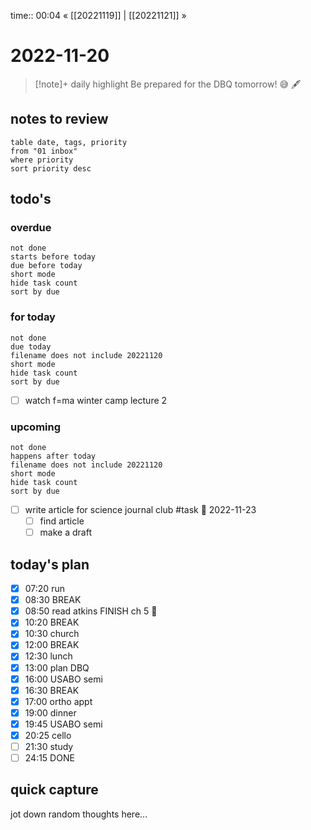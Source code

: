 time:: 00:04
« [[20221119]] | [[20221121]] »

# 2022-11-20

>[!note]+ daily highlight
>Be prepared for the DBQ tomorrow! 😅 🖋

## notes to review
```dataview
table date, tags, priority
from "01 inbox"
where priority
sort priority desc
```
## todo's
### overdue
```tasks
not done
starts before today
due before today
short mode
hide task count
sort by due
```
### for today
```tasks
not done
due today
filename does not include 20221120
short mode
hide task count
sort by due
```
- [ ] watch f=ma winter camp lecture 2
### upcoming
```tasks
not done
happens after today
filename does not include 20221120
short mode
hide task count
sort by due
```
- [ ] write article for science journal club #task 📅 2022-11-23 
	- [ ] find article
	- [ ] make a draft
## today's plan
- [x] 07:20 run
- [x] 08:30 BREAK
- [x] 08:50 read atkins FINISH ch 5 🙏
- [x] 10:20 BREAK
- [x] 10:30 church
- [x] 12:00 BREAK
- [x] 12:30 lunch
- [x] 13:00 plan DBQ
- [x] 16:00 USABO semi
- [x] 16:30 BREAK
- [x] 17:00 ortho appt
- [x] 19:00 dinner
- [x] 19:45 USABO semi
- [x] 20:25 cello
- [ ] 21:30 study
- [ ] 24:15 DONE

## quick capture
jot down random thoughts here...